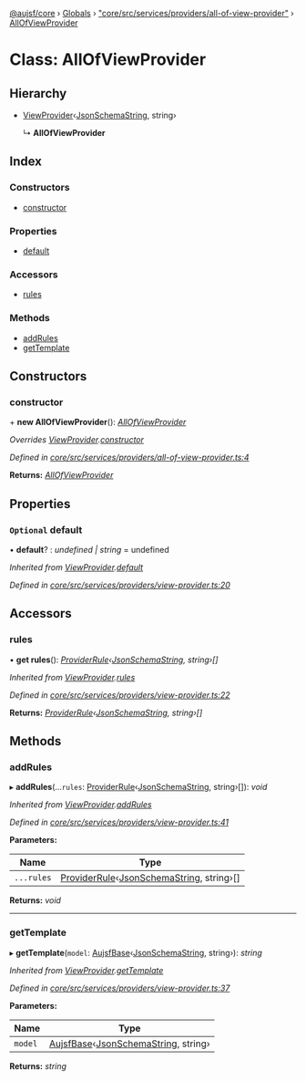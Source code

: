 [@aujsf/core](../README.md) › [Globals](../globals.md) › ["core/src/services/providers/all-of-view-provider"](../modules/_core_src_services_providers_all_of_view_provider_.md) › [AllOfViewProvider](_core_src_services_providers_all_of_view_provider_.allofviewprovider.md)

# Class: AllOfViewProvider

## Hierarchy

* [ViewProvider](_core_src_services_providers_view_provider_.viewprovider.md)‹[JsonSchemaString](../interfaces/_core_src_models_json_schema_.jsonschemastring.md), string›

  ↳ **AllOfViewProvider**

## Index

### Constructors

* [constructor](_core_src_services_providers_all_of_view_provider_.allofviewprovider.md#constructor)

### Properties

* [default](_core_src_services_providers_all_of_view_provider_.allofviewprovider.md#optional-default)

### Accessors

* [rules](_core_src_services_providers_all_of_view_provider_.allofviewprovider.md#rules)

### Methods

* [addRules](_core_src_services_providers_all_of_view_provider_.allofviewprovider.md#addrules)
* [getTemplate](_core_src_services_providers_all_of_view_provider_.allofviewprovider.md#gettemplate)

## Constructors

###  constructor

\+ **new AllOfViewProvider**(): *[AllOfViewProvider](_core_src_services_providers_all_of_view_provider_.allofviewprovider.md)*

*Overrides [ViewProvider](_core_src_services_providers_view_provider_.viewprovider.md).[constructor](_core_src_services_providers_view_provider_.viewprovider.md#protected-constructor)*

*Defined in [core/src/services/providers/all-of-view-provider.ts:4](https://github.com/jbockle/au-jsonschema-form/blob/edb7bd4/packages/core/src/services/providers/all-of-view-provider.ts#L4)*

**Returns:** *[AllOfViewProvider](_core_src_services_providers_all_of_view_provider_.allofviewprovider.md)*

## Properties

### `Optional` default

• **default**? : *undefined | string* = undefined

*Inherited from [ViewProvider](_core_src_services_providers_view_provider_.viewprovider.md).[default](_core_src_services_providers_view_provider_.viewprovider.md#optional-default)*

*Defined in [core/src/services/providers/view-provider.ts:20](https://github.com/jbockle/au-jsonschema-form/blob/edb7bd4/packages/core/src/services/providers/view-provider.ts#L20)*

## Accessors

###  rules

• **get rules**(): *[ProviderRule](../interfaces/_core_src_services_providers_view_provider_.providerrule.md)‹[JsonSchemaString](../interfaces/_core_src_models_json_schema_.jsonschemastring.md), string›[]*

*Inherited from [ViewProvider](_core_src_services_providers_view_provider_.viewprovider.md).[rules](_core_src_services_providers_view_provider_.viewprovider.md#rules)*

*Defined in [core/src/services/providers/view-provider.ts:22](https://github.com/jbockle/au-jsonschema-form/blob/edb7bd4/packages/core/src/services/providers/view-provider.ts#L22)*

**Returns:** *[ProviderRule](../interfaces/_core_src_services_providers_view_provider_.providerrule.md)‹[JsonSchemaString](../interfaces/_core_src_models_json_schema_.jsonschemastring.md), string›[]*

## Methods

###  addRules

▸ **addRules**(...`rules`: [ProviderRule](../interfaces/_core_src_services_providers_view_provider_.providerrule.md)‹[JsonSchemaString](../interfaces/_core_src_models_json_schema_.jsonschemastring.md), string›[]): *void*

*Inherited from [ViewProvider](_core_src_services_providers_view_provider_.viewprovider.md).[addRules](_core_src_services_providers_view_provider_.viewprovider.md#addrules)*

*Defined in [core/src/services/providers/view-provider.ts:41](https://github.com/jbockle/au-jsonschema-form/blob/edb7bd4/packages/core/src/services/providers/view-provider.ts#L41)*

**Parameters:**

Name | Type |
------ | ------ |
`...rules` | [ProviderRule](../interfaces/_core_src_services_providers_view_provider_.providerrule.md)‹[JsonSchemaString](../interfaces/_core_src_models_json_schema_.jsonschemastring.md), string›[] |

**Returns:** *void*

___

###  getTemplate

▸ **getTemplate**(`model`: [AujsfBase](_core_src_elements_aujsf_base_.aujsfbase.md)‹[JsonSchemaString](../interfaces/_core_src_models_json_schema_.jsonschemastring.md), string›): *string*

*Inherited from [ViewProvider](_core_src_services_providers_view_provider_.viewprovider.md).[getTemplate](_core_src_services_providers_view_provider_.viewprovider.md#gettemplate)*

*Defined in [core/src/services/providers/view-provider.ts:37](https://github.com/jbockle/au-jsonschema-form/blob/edb7bd4/packages/core/src/services/providers/view-provider.ts#L37)*

**Parameters:**

Name | Type |
------ | ------ |
`model` | [AujsfBase](_core_src_elements_aujsf_base_.aujsfbase.md)‹[JsonSchemaString](../interfaces/_core_src_models_json_schema_.jsonschemastring.md), string› |

**Returns:** *string*
